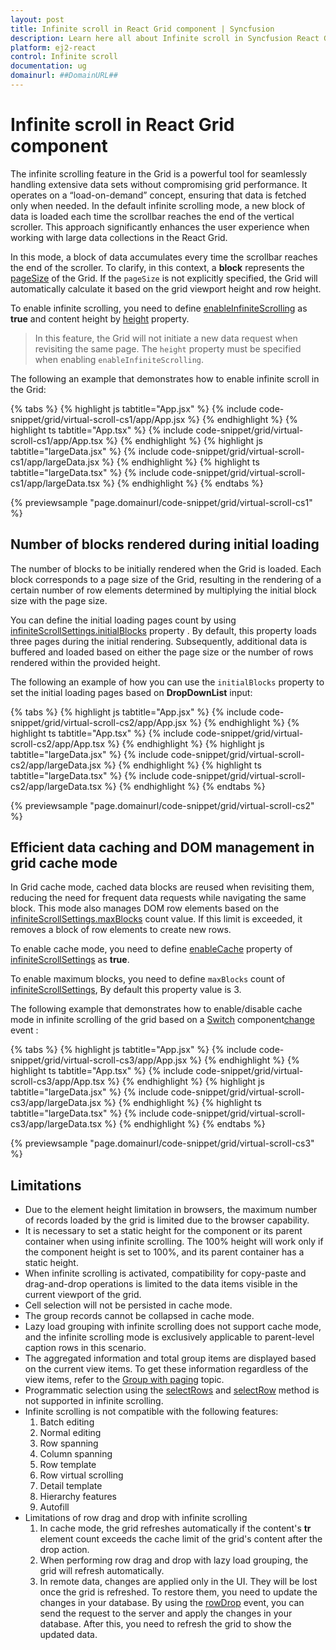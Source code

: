 ```yaml
---
layout: post
title: Infinite scroll in React Grid component | Syncfusion
description: Learn here all about Infinite scroll in Syncfusion React Grid component of Syncfusion Essential JS 2 and more.
platform: ej2-react
control: Infinite scroll 
documentation: ug
domainurl: ##DomainURL##
---
```


# Infinite scroll in React Grid component

The infinite scrolling feature in the Grid is a powerful tool for seamlessly handling extensive data sets without compromising grid performance. It operates on a “load-on-demand” concept, ensuring that data is fetched only when needed. In the default infinite scrolling mode, a new block of data is loaded each time the scrollbar reaches the end of the vertical scroller. This approach significantly enhances the user experience when working with large data collections in the React Grid.

In this mode, a block of data accumulates every time the scrollbar reaches the end of the scroller. To clarify, in this context, a **block** represents the [pageSize](https://ej2.syncfusion.com/react/documentation/api/grid/pageSettings/#pagesize) of the Grid. If the `pageSize` is not explicitly specified, the Grid will automatically calculate it based on the grid viewport height and row height.

To enable infinite scrolling, you need to define [enableInfiniteScrolling](https://ej2.syncfusion.com/react/documentation/api/grid#enableinfinitescrolling) as **true** and content height by [height](https://ej2.syncfusion.com/react/documentation/api/grid/#height) property.

> In this feature, the Grid will not initiate a new data request when revisiting the same page.
> The `height` property must be specified when enabling `enableInfiniteScrolling`.

The following an example that demonstrates how to enable infinite scroll in the Grid:

{% tabs %}
{% highlight js tabtitle="App.jsx" %}
{% include code-snippet/grid/virtual-scroll-cs1/app/App.jsx %}
{% endhighlight %}
{% highlight ts tabtitle="App.tsx" %}
{% include code-snippet/grid/virtual-scroll-cs1/app/App.tsx %}
{% endhighlight %}
{% highlight js tabtitle="largeData.jsx" %}
{% include code-snippet/grid/virtual-scroll-cs1/app/largeData.jsx %}
{% endhighlight %}
{% highlight ts tabtitle="largeData.tsx" %}
{% include code-snippet/grid/virtual-scroll-cs1/app/largeData.tsx %}
{% endhighlight %}
{% endtabs %}

 {% previewsample "page.domainurl/code-snippet/grid/virtual-scroll-cs1" %}

## Number of blocks rendered during initial loading

The number of blocks to be initially rendered when the Grid is loaded. Each block corresponds to a page size of the Grid, resulting in the rendering of a certain number of row elements determined by multiplying the initial block size with the page size.

You can define the initial loading pages count by using [infiniteScrollSettings.initialBlocks](https://ej2.syncfusion.com/react/documentation/api/grid/infiniteScrollSettings/#initialblocks) property . By default, this property loads three pages during the initial rendering. Subsequently, additional data is buffered and loaded based on either the page size or the number of rows rendered within the provided height.

The following an example of how you can use the `initialBlocks` property to set the initial loading pages based on **DropDownList** input:

{% tabs %}
{% highlight js tabtitle="App.jsx" %}
{% include code-snippet/grid/virtual-scroll-cs2/app/App.jsx %}
{% endhighlight %}
{% highlight ts tabtitle="App.tsx" %}
{% include code-snippet/grid/virtual-scroll-cs2/app/App.tsx %}
{% endhighlight %}
{% highlight js tabtitle="largeData.jsx" %}
{% include code-snippet/grid/virtual-scroll-cs2/app/largeData.jsx %}
{% endhighlight %}
{% highlight ts tabtitle="largeData.tsx" %}
{% include code-snippet/grid/virtual-scroll-cs2/app/largeData.tsx %}
{% endhighlight %}
{% endtabs %}

 {% previewsample "page.domainurl/code-snippet/grid/virtual-scroll-cs2" %}

## Efficient data caching and DOM management in grid cache mode

In Grid cache mode, cached data blocks are reused when revisiting them, reducing the need for frequent data requests while navigating the same block. This mode also manages DOM row elements based on the [infiniteScrollSettings.maxBlocks](https://ej2.syncfusion.com/react/documentation/api/grid/infiniteScrollSettings/#maxblocks) count value. If this limit is exceeded, it removes a block of row elements to create new rows.

To enable cache mode, you need to define [enableCache](https://ej2.syncfusion.com/react/documentation/api/grid/infiniteScrollSettings/#enablecache) property of [infiniteScrollSettings](https://ej2.syncfusion.com/react/documentation/api/grid/infinitescrollsettings/) as **true**.

To enable maximum blocks, you need to define `maxBlocks` count of [infiniteScrollSettings](https://ej2.syncfusion.com/react/documentation/api/grid/infiniteScrollSettings), By default this property value is 3.

The following example that demonstrates how to enable/disable cache mode in infinite scrolling of the grid based on a [Switch](https://ej2.syncfusion.com/react/documentation/switch/getting-started) component[change](https://ej2.syncfusion.com/react/documentation/api/switch#change) event :

{% tabs %}
{% highlight js tabtitle="App.jsx" %}
{% include code-snippet/grid/virtual-scroll-cs3/app/App.jsx %}
{% endhighlight %}
{% highlight ts tabtitle="App.tsx" %}
{% include code-snippet/grid/virtual-scroll-cs3/app/App.tsx %}
{% endhighlight %}
{% highlight js tabtitle="largeData.jsx" %}
{% include code-snippet/grid/virtual-scroll-cs3/app/largeData.jsx %}
{% endhighlight %}
{% highlight ts tabtitle="largeData.tsx" %}
{% include code-snippet/grid/virtual-scroll-cs3/app/largeData.tsx %}
{% endhighlight %}
{% endtabs %}

 {% previewsample "page.domainurl/code-snippet/grid/virtual-scroll-cs3" %}

## Limitations

* Due to the element height limitation in browsers, the maximum number of records loaded by the grid is limited due to the browser capability.
* It is necessary to set a static height for the component or its parent container when using infinite scrolling. The 100% height will work only if the component height is set to 100%, and its parent container has a static height.
* When infinite scrolling is activated, compatibility for copy-paste and drag-and-drop operations is limited to the data items visible in the current viewport of the grid.
* Cell selection will not be persisted in cache mode.
* The group records cannot be collapsed in cache mode.
* Lazy load grouping with infinite scrolling does not support cache mode, and the infinite scrolling mode is exclusively applicable to parent-level caption rows in this scenario.
* The aggregated information and total group items are displayed based on the current view items. To get these information regardless of the view items, refer to the [Group with paging](https://ej2.syncfusion.com/react/documentation/grid/grouping/grouping#group-with-paging) topic.
* Programmatic selection using the [selectRows](https://ej2.syncfusion.com/react/documentation/api/grid/#selectrows) and [selectRow](https://ej2.syncfusion.com/react/documentation/api/grid/#selectrow) method is not supported in infinite scrolling.
* Infinite scrolling is not compatible with the following features:
    1. Batch editing
    2. Normal editing
    3. Row spanning
    4. Column spanning
    5. Row template
    6. Row virtual scrolling
    7. Detail template
    8. Hierarchy features
    9. Autofill
* Limitations of row drag and drop with infinite scrolling
    1. In cache mode, the grid refreshes automatically if the content's **tr** element count exceeds the cache limit of the grid's content after the drop action.
    2. When performing row drag and drop with lazy load grouping, the grid will refresh automatically.
    3. In remote data, changes are applied only in the UI. They will be lost once the grid is refreshed. To restore them, you need to update the changes in your database. By using the [rowDrop](https://ej2.syncfusion.com/react/documentation/api/grid/#rowdrop) event, you can send the request to the server and apply the changes in your database. After this, you need to refresh the grid to show the updated data.
